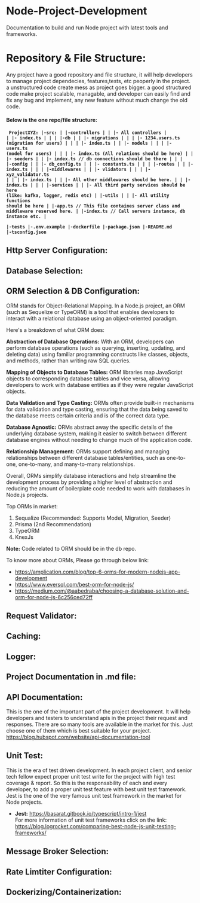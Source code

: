 # Node-Project-Development
Documentation to build and run Node project with latest tools and frameworks.

# Repository & File Structure:
Any project have a good repository and file structure, it will help developers to manage project dependecies, features,tests, etc peoperly in the project. a unstructured code create mess as project goes bigger. a good structured code make project scalable, managable, and developer can easily find and fix any bug and implement, any new feature without much change the old code.
#### Below is the one repo/file structure:
<b><code>
ProjectXYZ:
    |-src:
    |    |-controllers
    |    |  |- All controllers
    |    |  |- index.ts
    |    |
    |    |-db
    |    |  |- migrations
    |    |  |     |- 1234.users.ts (migration for users)
    |    |  |     |- index.ts
    |    |  |- models
    |    |  |     |- users.ts (model for users)
    |    |  |     |- index.ts (All relations should be here)
    |    |  |- seeders
    |    |  |- index.ts // db connections should be there
    |    |
    |    |-config
    |    |  |- db_config.ts
    |    |  |- constants.ts
    |    |
    |    |-routes
    |    |  |- index.ts
    |    |
    |    |-middlewares
    |    |  |- vlidators
    |    |  |      |- xyz_validator.ts
    |    |  |      |- index.ts
    |    |  |- All other middlewares should be here.
    |    |  |- index.ts
    |    |
    |    |-services
    |    |  |- All third party services should be here (like: kafka, logger, redis etc)
    |    |-utils
    |    |  |- All utility functions should be here
    |    |-app.ts  // This file containes server class and middleware reserved here.
    |    |-index.ts  // Call servers instance, db instance etc.
    |     
    |-tests
    |-.env.example
    |-dockerfile
    |-package.json
    |-README.md
    |-tsconfig.json
</code></b>


## Http Server Configuration:
## Database Selection:
## ORM Selection & DB Configuration:
ORM stands for Object-Relational Mapping. In a Node.js project, an ORM (such as Sequelize or TypeORM) is a tool that enables developers to interact with a relational database using an object-oriented paradigm.

Here's a breakdown of what ORM does:

**Abstraction of Database Operations:** With an ORM, developers can perform database operations (such as querying, inserting, updating, and deleting data) using familiar programming constructs like classes, objects, and methods, rather than writing raw SQL queries.

**Mapping of Objects to Database Tables:** ORM libraries map JavaScript objects to corresponding database tables and vice versa, allowing developers to work with database entities as if they were regular JavaScript objects.

**Data Validation and Type Casting:** ORMs often provide built-in mechanisms for data validation and type casting, ensuring that the data being saved to the database meets certain criteria and is of the correct data type.

**Database Agnostic:** ORMs abstract away the specific details of the underlying database system, making it easier to switch between different database engines without needing to change much of the application code.

**Relationship Management:** ORMs support defining and managing relationships between different database tables/entities, such as one-to-one, one-to-many, and many-to-many relationships.

Overall, ORMs simplify database interactions and help streamline the development process by providing a higher level of abstraction and reducing the amount of boilerplate code needed to work with databases in Node.js projects.

Top ORMs in market:
1. Sequalize (Recommended: Supports Model, Migration, Seeder)
2. Prisma (2nd Recommendation)
3. TypeORM
4. KnexJs

**Note:** Code related to ORM should be in the db repo.

To know more about ORMs, Please go through below link:
- https://amplication.com/blog/top-6-orms-for-modern-nodejs-app-development
- https://www.eversql.com/best-orm-for-node-js/
- https://medium.com/@aabedraba/choosing-a-database-solution-and-orm-for-node-js-6c256ced72ff
## Request Validator:
## Caching:
## Logger:
## Project Documentation in .md file:
## API Documentation:
This is the one of the important part of the project development. It will help developers and testers to understand apis in the project their request and responses. There are so many tools are available in the market for this. Just choose one of them which is best suitable for your project.
    https://blog.hubspot.com/website/api-documentation-tool

## Unit Test: 
This is the era of test driven development. In each project client, and senior tech fellow expect proper unit test write for the project with high test coverage & report. So this is the responsability of each and every developer, to add a proper unit test feature with best unit test framework. Jest is the one of the very famous unit test framework in the market for Node projects.
 * <b>Jest:</b> https://basarat.gitbook.io/typescript/intro-1/jest  
For more information of unit test frameworks click on the link: https://blog.logrocket.com/comparing-best-node-js-unit-testing-frameworks/

## Message Broker Selection:

## Rate Limtiter Configuration:

## Dockerizing/Containerization:
